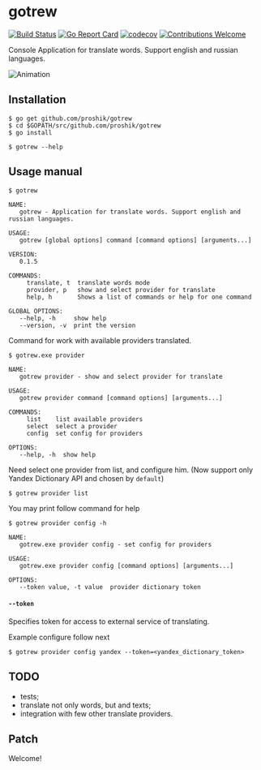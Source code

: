 # gotrew

[![Build Status](https://travis-ci.org/proshik/gotrew.svg?branch=master)](https://travis-ci.org/proshik/gotrew)
[![Go Report Card](https://goreportcard.com/badge/github.com/proshik/gotrew)](https://goreportcard.com/report/github.com/proshik/gotrew)
[![codecov](https://codecov.io/gh/proshik/jalmew/branch/master/graph/badge.svg)](https://codecov.io/gh/proshik/gotrew)
[![Contributions Welcome](https://img.shields.io/badge/contributions-welcome-brightgreen.svg?style=flat)](https://github.com/proshik/gotrew/issues)

Console Application for translate words. Support english and russian languages.

![Animation](https://github.com/proshik/gotrew/blob/master/public/intro.gif)

## Installation

```console
$ go get github.com/proshik/gotrew
$ cd $GOPATH/src/github.com/proshik/gotrew
$ go install
```

```console
$ gotrew --help
```

## Usage manual

```console
$ gotrew

NAME:
   gotrew - Application for translate words. Support english and russian languages.

USAGE:
   gotrew [global options] command [command options] [arguments...]

VERSION:
   0.1.5

COMMANDS:
     translate, t  translate words mode
     provider, p   show and select provider for translate
     help, h       Shows a list of commands or help for one command

GLOBAL OPTIONS:
   --help, -h     show help
   --version, -v  print the version
```

Command <provider> for work with available providers translated.

```console
$ gotrew.exe provider

NAME:
   gotrew provider - show and select provider for translate

USAGE:
   gotrew provider command [command options] [arguments...]

COMMANDS:
     list    list available providers
     select  select a provider
     config  set config for providers

OPTIONS:
   --help, -h  show help
```

Need select one provider from list, and configure him. (Now support only Yandex Dictionary API and chosen by `default`)

```console
$ gotrew provider list
```

You may print follow command for help

```shell
$ gotrew provider config -h

NAME:
   gotrew.exe provider config - set config for providers

USAGE:
   gotrew.exe provider config [command options] [arguments...]

OPTIONS:
   --token value, -t value  provider dictionary token
```

#### `--token`
Specifies token for access to external service of translating.

Example configure follow next 

```console
$ gotrew provider config yandex --token=<yandex_dictionary_token>
```

## TODO

- tests; 
- translate not only words, but and texts;
- integration with few other translate providers.

## Patch 

Welcome!